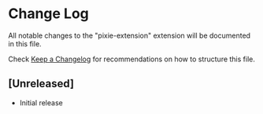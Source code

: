 # Change Log

All notable changes to the "pixie-extension" extension will be documented in this file.

Check [Keep a Changelog](http://keepachangelog.com/) for recommendations on how to structure this file.

## [Unreleased]

- Initial release